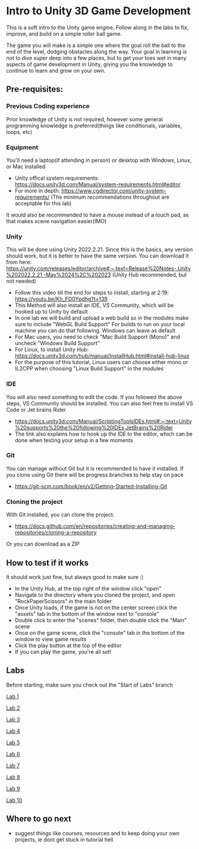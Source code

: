 # Intro to Unity 3D Game Development
This is a soft intro to the Unity game engine. Follow along in the labs to fix, improve, and build on a simple roller ball game.

The game you will make is a simple one where the goal roll the ball to the end of the level, dodging obstacles along the way. Your
goal in learning is not to dive super deep into a few places, but to get your toes wet in many aspects of game development in Unity, 
giving you the knowledge to continue to learn and grow on your own.

## Pre-requisites:
### Previous Coding experience
Prior knowledge of Unity is not required, however some general programming knowledge is preferred(things like conditionals, variables, loops, etc)
### Equipment
You'll need a laptop(if attending in person) or desktop with Windows, Linux, or Mac installed
- Unity offical system requirements: https://docs.unity3d.com/Manual/system-requirements.html#editor
- For more in depth: https://www.cgdirector.com/unity-system-requirements/ (The minimum recommendations throughout are acceptable for this lab)

It would also be recommended to have a mouse instead of a touch pad, as that makes scene navigation easier(IMO)
### Unity
This will be done using Unity 2022.2.21. 
Since this is the basics, any version should work, but it is better to have the same version. You can download it from here:
https://unity.com/releases/editor/archive#:~:text=Release%20Notes-,Unity%202022.2.21,-May%2024%2C%202023 (Unity Hub recommended, but not needed)
 - Follow this video till the end for steps to install, starting at 2:19: https://youtu.be/Kh_FD0Ypdhg?t=139
 - This Method will also install an IDE, VS Community, which will be hooked up to Unity by default
 - In one lab we will build and upload a web build so in the modules make sure to include "WebGL Build Support"
For builds to run on your local machine you can do that following. Windows can leave as default
 - For Mac users, you need to check "Mac Build Support (Mono)" and uncheck "Windows Build Support"
 - For Linux, to install Unity Hub: https://docs.unity3d.com/hub/manual/InstallHub.html#install-hub-linux
 - For the purpose of this tutorial, Linux users can choose either mono or IL2CPP when choosing "Linux Build Support" in the modules
### IDE
You will also need something to edit the code. If you followed the above steps, VS Community should be installed. You can also feel free to install VS Code or Jet brains Rider
 - https://docs.unity3d.com/Manual/ScriptingToolsIDEs.html#:~:text=Unity%20supports%20the%20following%20IDEs,JetBrains%20Rider
 - The link also explains how to hook up the IDE to the editor, which can be done when testing your setup in a few moments
### Git
You can manage without Git but it is recommended to have it installed. If you clone using Git there will be progress branches to help stay on pace
 - https://git-scm.com/book/en/v2/Getting-Started-Installing-Git
### Cloning the project
With Git installed, you can clone the project.
 - https://docs.github.com/en/repositories/creating-and-managing-repositories/cloning-a-repository

Or you can download as a ZIP
## How to test if it works
It should work just fine, but always good to make sure :)
- In the Unity Hub, at the top right of the window click "open"
- Navigate to the directory where you cloned the project, and open "RockPaperScissors" in the main folder
- Once Unity loads, if the game is not on the center screen click the "assets" tab in the bottom of the window next to "console"
- Double click to enter the "scenes" folder, then double click the "Main" scene
- Once on the game scene, click the "console" tab in the bottom of the window to view game results
- Click the play button at the top of the editor
- If you can play the game, you're all set!

## Labs
Before starting, make sure you check out the "Start of Labs" branch

[Lab 1](https://github.com/mbeale0/Unity-Intro-Project/blob/master/labs/lab1.md)

[Lab 2](https://github.com/mbeale0/Unity-Intro-Project/blob/master/labs/lab2.md)

[Lab 3](https://github.com/mbeale0/Unity-Intro-Project/blob/master/labs/lab3.md)

[Lab 4](https://github.com/mbeale0/Unity-Intro-Project/blob/master/labs/lab4.md)

[Lab 5](https://github.com/mbeale0/Unity-Intro-Project/blob/master/labs/lab5.md)

[Lab 6](https://github.com/mbeale0/Unity-Intro-Project/blob/master/labs/lab6.md)

[Lab 7](https://github.com/mbeale0/Unity-Intro-Project/blob/master/labs/lab7.md)

[Lab 8](https://github.com/mbeale0/Unity-Intro-Project/blob/master/labs/lab8.md)

[Lab 9](https://github.com/mbeale0/Unity-Intro-Project/blob/master/labs/lab9.md)

[Lab 10](https://github.com/mbeale0/Unity-Intro-Project/blob/master/labs/lab10.md)

## Where to go next
- suggest things like courses, resources and to keep doing your own projects, ie dont get stuck in tutorial hell
